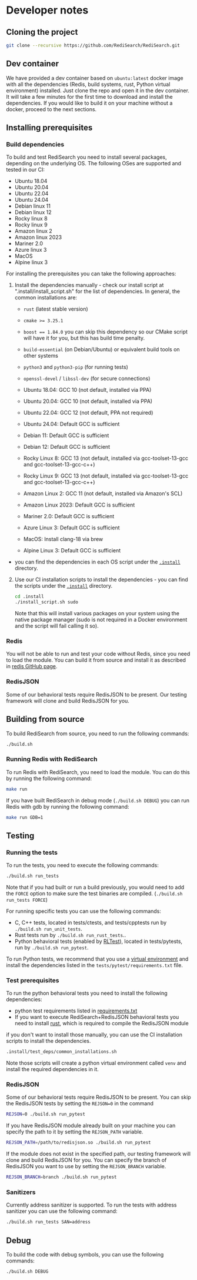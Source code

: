 # Developer notes

## Cloning the project

```bash
git clone --recursive https://github.com/RediSearch/RediSearch.git
```

## Dev container
We have provided a dev container based on `ubuntu:latest` docker image with all the dependencies (Redis, build systems, rust, Python virtual environment) installed. Just clone the repo and open it in the dev container. It will take a few minutes for the first time to download and install the dependencies.
If you would like to build it on your machine without a docker, proceed to the next sections.
## Installing prerequisites

### Build dependencies
To build and test RediSearch you need to install several packages, depending on the underlying OS. The following OSes are supported and tested in our CI:

* Ubuntu 18.04
* Ubuntu 20.04
* Ubuntu 22.04
* Ubuntu 24.04
* Debian linux 11
* Debian linux 12
* Rocky linux 8
* Rocky linux 9
* Amazon linux 2
* Amazon linux 2023
* Mariner 2.0
* Azure linux 3
* MacOS
* Alpine linux 3

For installing the prerequisites you can take the following approaches:
1. Install the dependencies manually - check our install script at ".install/install_script.sh" for the list of dependencies. In general, the common installations are:
   - `rust` (latest stable version)
   - `cmake >= 3.25.1`
   - `boost == 1.84.0` you can skip this dependency so our CMake script will have it for you, but this has build time penalty.
   - `build-essential` (on Debian/Ubuntu) or equivalent build tools on other systems
   - `python3` and `python3-pip` (for running tests)
   - `openssl-devel` / `libssl-dev` (for secure connections)

   - Ubuntu 18.04: GCC 10 (not default, installed via PPA)
   - Ubuntu 20.04: GCC 10 (not default, installed via PPA)
   - Ubuntu 22.04: GCC 12 (not default, PPA not required)
   - Ubuntu 24.04: Default GCC is sufficient
   - Debian 11: Default GCC is sufficient
   - Debian 12: Default GCC is sufficient
   - Rocky Linux 8: GCC 13 (not default, installed via gcc-toolset-13-gcc and gcc-toolset-13-gcc-c++)
   - Rocky Linux 9: GCC 13 (not default, installed via gcc-toolset-13-gcc and gcc-toolset-13-gcc-c++)
   - Amazon Linux 2: GCC 11 (not default, installed via Amazon's SCL)
   - Amazon Linux 2023: Default GCC is sufficient
   - Mariner 2.0: Default GCC is sufficient
    - Azure Linux 3: Default GCC is sufficient
   - MacOS: Install clang-18 via brew
   - Alpine Linux 3: Default GCC is sufficient

- you can find the dependencies in each OS script under the [`.install`](.install) directory.
 
2. Use our CI installation scripts to install the dependencies - you can find the scripts under the [`.install`](.install) directory.

    ```bash
    cd .install
    ./install_script.sh sudo  
    ```
    Note that this will install various packages on your system using the native package manager (sudo is not required in a Docker environment and the script will fail calling it so). 

### Redis
You will not be able to run and test your code without Redis, since you need to load the module. You can build it from source and install it as described in [redis GitHub page](https://github.com/redis/redis).

### RedisJSON
Some of our behavioral tests require RedisJSON to be present. Our testing framework will clone and build RedisJSON for you.



## Building from source
To build RediSearch from source, you need to run the following commands:

```bash
./build.sh
```

### Running Redis with RediSearch
To run Redis with RediSearch, you need to load the module. You can do this by running the following command:

```bash
make run
```

If you have built RediSearch in debug mode (`./build.sh DEBUG`) you can run Redis with gdb by running the following command:

```bash
make run GDB=1
```

## Testing

### Running the tests
To run the tests, you need to execute the following commands:

```bash
./build.sh run_tests
```

Note that if you had built or run a build previously, you would need to add the `FORCE` option to make sure the test binaries are compiled. (`./build.sh run_tests FORCE`)

For running specific tests you can use the following commands:
* C, C++ tests, located in tests/ctests, and tests/cpptests run by `./build.sh run_unit_tests`.
* Rust tests run by `./build.sh run_rust_tests`..
* Python behavioral tests (enabled by [RLTest](https://github.com/RedisLabsModules/RLTest)), located in tests/pytests, run by `./build.sh run_pytest`.

To run Python tests, we recommend that you use a [virtual environment](https://docs.python.org/3/library/venv.html) and install the dependencies listed in the `tests/pytest/requirements.txt` file.

### Test prerequisites
To run the python behavioral tests you need to install the following dependencies:
* python test requirements listed in [requirements.txt](tests/pytests/requirements.txt)
* If you want to execute RediSearch+RedisJSON behavioral tests you need to install [rust](https://www.rust-lang.org/tools/install), which is required to compile the RedisJSON module 

if you don't want to install those manually, you can use the CI installation scripts to install the dependencies.

```bash
.install/test_deps/common_installations.sh
```
Note those scripts will create a python virtual environment called `venv` and install the required dependencies in it.

### RedisJSON
Some of our behavioral tests require RedisJSON to be present. You can skip the RedisJSON tests by setting the `REJSON=0` in the command
```bash
REJSON=0 ./build.sh run_pytest
```
If you have RedisJSON module already built on your machine you can specify the path to it by setting the `REJSON_PATH` variable.
```bash
REJSON_PATH=/path/to/redisjson.so ./build.sh run_pytest
```
If the module does not exist in the specified path, our testing framework will clone and build RedisJSON for you. You can specify the branch of RedisJSON you want to use by setting the `REJSON_BRANCH` variable.

```bash
REJSON_BRANCH=branch ./build.sh run_pytest
```

### Sanitizers
Currently address sanitizer is supported. To run the tests with address sanitizer you can use the following command:

```bash
./build.sh run_tests SAN=address
```

## Debug
To build the code with debug symbols, you can use the following commands:

```bash
./build.sh DEBUG
```